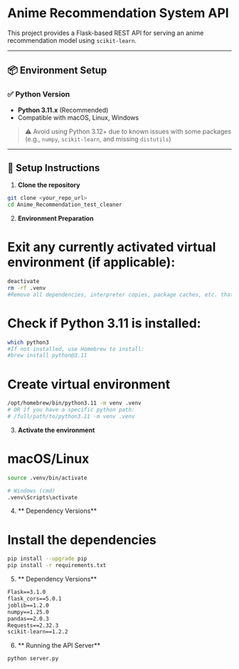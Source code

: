 # Anime Recommendation System API

This project provides a Flask-based REST API for serving an anime recommendation model using `scikit-learn`.

---

## 📦 Environment Setup

### ✅ Python Version

- **Python 3.11.x** (Recommended)
- Compatible with macOS, Linux, Windows

> ⚠️ Avoid using Python 3.12+ due to known issues with some packages (e.g., `numpy`, `scikit-learn`, and missing `distutils`)

---

## 🔧 Setup Instructions

1. **Clone the repository**

```bash
git clone <your_repo_url>
cd Anime_Recommendation_test_cleaner
```
2. **Environment Preparation**
# Exit any currently activated virtual environment (if applicable):
```bash
deactivate
rm -rf .venv
#Remove all dependencies, interpreter copies, package caches, etc. that you installed
```
# Check if Python 3.11 is installed:
```bash
which python3
#If not installed, use Homebrew to install:
#brew install python@3.11
```
# Create virtual environment
```bash
/opt/homebrew/bin/python3.11 -m venv .venv
# OR if you have a specific python path:
# /full/path/to/python3.11 -m venv .venv
```
3. **Activate the environment**
# macOS/Linux
```bash
source .venv/bin/activate

# Windows (cmd)
.venv\Scripts\activate
```
4. ** Dependency Versions**
# Install the dependencies
```bash
pip install --upgrade pip
pip install -r requirements.txt
```
5. ** Dependency Versions**
```txt
Flask==3.1.0
flask_cors==5.0.1
joblib==1.2.0
numpy==1.25.0
pandas==2.0.3
Requests==2.32.3
scikit-learn==1.2.2
```
6. ** Running the API Server**
```bash
python server.py
```
